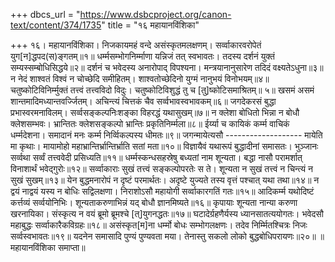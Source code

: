 +++
dbcs_url = "https://www.dsbcproject.org/canon-text/content/374/1735"
title = "१६ महायानविंशिका"

+++
१६। महायानविंशिका।
निजकायमहं वन्दे असंस्कृतमलक्षणम्।
सर्व्वाकारवरोपेतं युग[न]द्धपद(स)ङ्गतम्॥१॥
धर्म्मसम्भोगनिर्म्माणा यन्निजं तत् स्वभावतः।
तदस्य दर्शनं युक्तं सम्यस्सम्बोधिसिद्धये॥२॥
दर्शनं च भवेदस्य अनारोपाद् विपश्यना।
मन्त्रयानानुसारेण तदिदं वक्ष्यतेऽधुना॥३॥
न नेदं शाश्वतं विश्वं न चोच्छेदि समीहितम्।
शाश्वतोच्छेदिनो युग्मं नानुभयं विनोभयम्॥४॥
चतुष्कोटिविनिर्म्मुक्तं तत्त्वं तत्त्वविदो विदुः।
चतुष्कोटिविशुद्धं तु च [तु]ष्कोटिसमाश्रितम्॥ ५॥
खसमं असमं शान्तमादिमध्यान्तवर्ज्जितम्।
अचिन्त्यं चित्तकं चैव सर्व्वभावस्वभावकम्॥६॥
जगदेकरसं बुद्धा प्रभास्वरमनाविलम्।
सर्व्वसङ्कल्पनिःशङ्का विहरद्धं यथासुखम्॥७॥
न क्लेशा बोधितो भिन्ना न बोधौ क्लेशसम्भवः।
भ्रान्तितः क्लेशसङ्कल्पो भ्रान्तिः प्रकृतिनिर्म्मला॥८॥
ईर्य्या च कायिकं कर्म्म वाचिकं धर्म्मदेशना।
समादानं मनः कर्म्म निर्व्विकल्पस्य धीमतः॥९॥
जगन्मायेत्यसौ ------------------- मायेति मा कृथाः।
मायामोहो महाभ्रान्तिर्भ्रान्तिर्भ्राति सतां मता॥१०॥
विज्ञायैवं यथारूपं बुद्धादीनां समासतः।
भुञ्जानः सर्व्वथा सर्व्वं तत्त्ववेदी प्रसिध्यति॥११॥
धर्म्मस्कन्धसहस्रेषु बध्यतां नाम शून्यता।
बद्धा नासौ परामर्शात् विनाशार्थं भवेद्गुरोः॥१२॥
सर्व्वाकाराः सुखं तत्त्वं सङ्कल्पोपरतेः स ते।
शून्यता न सुखं तत्त्वं न चिन्त्यं न सुखं सुखम्॥१३॥
येन बुद्धमनारोपं न दृष्टं परमार्थतः।
अदृष्टे युज्यते तस्य वृत्तं पश्चात् यथा तथा॥१४॥
न द्वयं नाद्वयं यस्य न बोधिः सद्विलक्षणा।
निराशोऽसौ महायोगी सर्व्वाकारगतिं गतः॥१५॥
आदिकर्म्म यथोदिष्टं कर्त्तव्यं सर्व्वयोनिभिः।
शून्यताकरुणाभिन्नं यद् बोधौ ज्ञानमिष्यते॥१६॥
कृपायाः शून्यता नान्या करुणा खरनायिका।
संस्कृत्य न वयं ब्रूमो ब्रूमश्चे [त्]युगनद्धतः॥१७॥
घटादेर्ग्रहणैर्यस्य ध्यानसातत्ययोगतः।
भवेदसौ महाबुद्धः सर्व्वाकारैकविग्रहः॥१८॥
असंस्कृत[म]ना धर्म्मो बोधः सम्भोगलक्षणः।
तदेव निर्म्मितश्चित्रः निजः सर्व्वस्वभावतः॥१९॥
यदनेन समासादि पुण्यं पुण्यवता मया।
तेनास्तु सकलो लोको बुद्धबोधिपरायणः॥२०॥
॥महायानविंशिका समाप्ता॥
